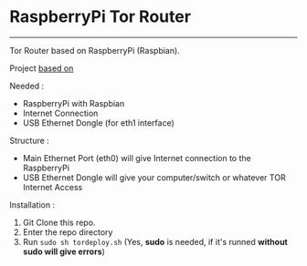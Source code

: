 # RaspberryPi Tor Router
---
Tor Router based on RaspberryPi (Raspbian).  

Project [based on](https://coderwall.com/p/m3excg/a-tor-proxy-in-a-raspberry-pi)

Needed :  
- RaspberryPi with Raspbian
- Internet Connection
- USB Ethernet Dongle (for eth1 interface)

Structure :
- Main Ethernet Port (eth0) will give Internet connection to the RaspberryPi
- USB Ethernet Dongle will give your computer/switch or whatever TOR Internet Access

Installation :  
1. Git Clone this repo.
2. Enter the repo directory
3. Run `sudo sh tordeploy.sh` (Yes, __sudo__ is needed, if it's runned __without sudo will give errors__)
